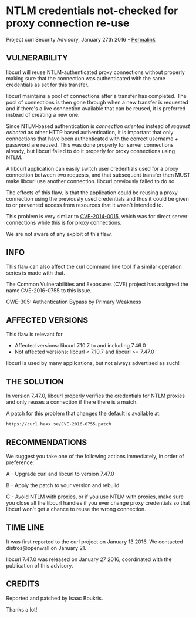 NTLM credentials not-checked for proxy connection re-use
========================================================

Project curl Security Advisory, January 27th 2016 -
[Permalink](https://curl.haxx.se/docs/CVE-2016-0755.html)

VULNERABILITY
-------------

libcurl will reuse NTLM-authenticated proxy connections without properly
making sure that the connection was authenticated with the same credentials as
set for this transfer.

libcurl maintains a pool of connections after a transfer has completed. The
pool of connections is then gone through when a new transfer is requested and
if there's a live connection available that can be reused, it is preferred
instead of creating a new one.

Since NTLM-based authentication is *connection oriented* instead of *request
oriented* as other HTTP based authentication, it is important that only
connections that have been authenticated with the correct username + password
are reused. This was done properly for server connections already, but libcurl
failed to do it properly for proxy connections using NTLM.

A libcurl application can easily switch user credentials used for a proxy
connection between two requests, and that subsequent transfer then MUST make
libcurl use another connection. libcurl previously failed to do so.

The effects of this flaw, is that the application could be reusing a proxy
connection using the previously used credentials and thus it could be given to
or prevented access from resources that it wasn't intended to.

This problem is very similar to
[CVE-2014-0015](https://curl.haxx.se/docs/CVE-2014-0015.html), which was for
direct server connections while this is for proxy connections.

We are not aware of any exploit of this flaw.

INFO
----

This flaw can also affect the curl command line tool if a similar operation
series is made with that.

The Common Vulnerabilities and Exposures (CVE) project has assigned the name
CVE-2016-0755 to this issue.

CWE-305: Authentication Bypass by Primary Weakness

AFFECTED VERSIONS
-----------------

This flaw is relevant for

- Affected versions: libcurl 7.10.7 to and including 7.46.0
- Not affected versions: libcurl < 7.10.7 and libcurl >= 7.47.0

libcurl is used by many applications, but not always advertised as such!

THE SOLUTION
------------

In version 7.47.0, libcurl properly verifies the credentials for NTLM proxies
and only reuses a connection if there there is a match.

A patch for this problem that changes the default is available at:

    https://curl.haxx.se/CVE-2016-0755.patch

RECOMMENDATIONS
---------------

We suggest you take one of the following actions immediately, in order of
preference:

 A - Upgrade curl and libcurl to version 7.47.0

 B - Apply the patch to your version and rebuild

 C - Avoid NTLM with proxies, or if you use NTLM with proxies, make sure you
     close all the libcurl handles if you ever change proxy credentials so that
     libcurl won't get a chance to reuse the wrong connection.

TIME LINE
---------

It was first reported to the curl project on January 13 2016. We contacted
distros@openwall on January 21.

libcurl 7.47.0 was released on January 27 2016, coordinated with the
publication of this advisory.

CREDITS
-------

Reported and patched by Isaac Boukris.

Thanks a lot!
